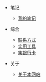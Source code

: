 - 笔记

  - [我的笔记](note.md)


- 综合

  - [联系方式](contact.md)
  - [实用工具](others.md)
  - [集银行卡](dcard.md)


- 关于

  - [关于本网站](about.md)
